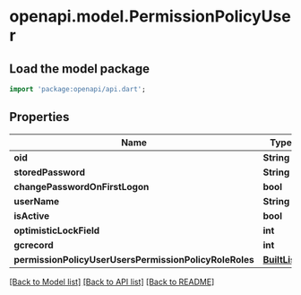 # openapi.model.PermissionPolicyUser

## Load the model package
```dart
import 'package:openapi/api.dart';
```

## Properties
Name | Type | Description | Notes
------------ | ------------- | ------------- | -------------
**oid** | **String** |  | [optional] 
**storedPassword** | **String** |  | [optional] 
**changePasswordOnFirstLogon** | **bool** |  | [optional] 
**userName** | **String** |  | [optional] 
**isActive** | **bool** |  | [optional] 
**optimisticLockField** | **int** |  | [optional] 
**gcrecord** | **int** |  | [optional] 
**permissionPolicyUserUsersPermissionPolicyRoleRoles** | [**BuiltList<PermissionPolicyUserUsersPermissionPolicyRoleRoles>**](PermissionPolicyUserUsersPermissionPolicyRoleRoles.md) |  | [optional] 

[[Back to Model list]](../README.md#documentation-for-models) [[Back to API list]](../README.md#documentation-for-api-endpoints) [[Back to README]](../README.md)


